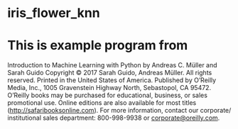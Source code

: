 # iris_flower_knn
# This is example program from 
Introduction to Machine Learning with Python
by Andreas C. Müller and Sarah Guido
Copyright © 2017 Sarah Guido, Andreas Müller. All rights reserved.
Printed in the United States of America.
Published by O’Reilly Media, Inc., 1005 Gravenstein Highway North, Sebastopol, CA 95472.
O’Reilly books may be purchased for educational, business, or sales promotional use. Online editions are
also available for most titles (http://safaribooksonline.com). For more information, contact our corporate/
institutional sales department: 800-998-9938 or corporate@oreilly.com.

